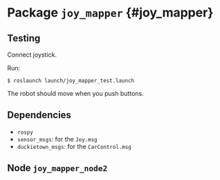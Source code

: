 # Package `joy_mapper` {#joy_mapper}

<move-here src="#joy_mapper-autogenerated"/>


## Testing

Connect joystick.

Run:

    $ roslaunch launch/joy_mapper_test.launch

The robot should move when you push buttons.

## Dependencies

* `rospy`
* `sensor_msgs`: for the `Joy.msg`
* `duckietown_msgs`: for the `CarControl.msg`

## Node `joy_mapper_node2`

<move-here src="#joy_mapper-joy_mapper_node2-autogenerated"/>

